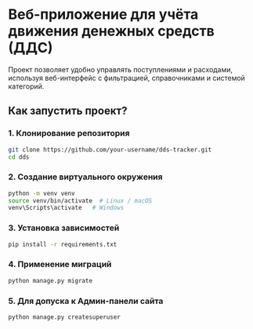 # Веб-приложение для учёта движения денежных средств (ДДС)
Проект позволяет удобно управлять поступлениями и расходами, используя веб-интерфейс с фильтрацией, справочниками и системой категорий.

## Как запустить проект?

### 1. Клонирование репозитория

```bash
git clone https://github.com/your-username/dds-tracker.git
cd dds
```
### 2. Создание виртуального окружения

```bash
python -m venv venv
source venv/bin/activate  # Linux / macOS
venv\Scripts\activate   # Windows
```

### 3. Установка зависимостей
```bash
pip install -r requirements.txt
```

### 4. Применение миграций
```bash
python manage.py migrate
```

### 5. Для допуска к Админ-панели сайта
```bash
python manage.py createsuperuser
```
